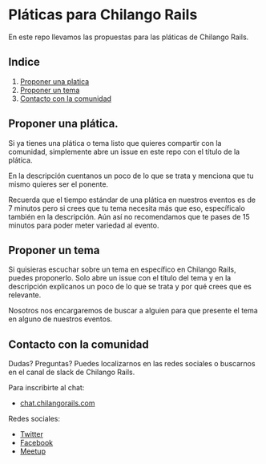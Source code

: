 # Pláticas para Chilango Rails

En este repo llevamos las propuestas para las pláticas de Chilango Rails.

## Indice  
1. [Proponer una platica](#proponer-una-plática)
2. [Proponer un tema](#proponer-un-tema)
3. [Contacto con la comunidad](#proponer-una-platica)

## Proponer una plática.

Si ya tienes una plática o tema listo que quieres compartir con la comunidad,
simplemente abre un issue en este repo con el título de la plática.

En la descripción cuentanos un poco de lo que se trata y menciona que tu mismo
quieres ser el ponente.

Recuerda que el tiempo estándar de una plática en nuestros eventos es de 7 minutos
pero si crees que tu tema necesita más que eso, específicalo también en la descripción. 
Aún así no recomendamos que te pases de 15 minutos para poder meter variedad al evento.

## Proponer un tema

Si quisieras escuchar sobre un tema en específico en Chilango Rails, puedes proponerlo.
Solo abre un issue con el título del tema y en la descripción explicanos un poco
de lo que se trata y por qué crees que es relevante.

Nosotros nos encargaremos de buscar a alguien para que presente el tema en
alguno de nuestros eventos.

## Contacto con la comunidad

Dudas? Preguntas? Puedes localizarnos en las redes sociales o buscarnos en el
canal de slack de Chilango Rails.

Para inscribirte al chat:

* [chat.chilangorails.com](http://chat.chilangorails.com)

Redes sociales:

* [Twitter](http://www.twitter.com/chilangorails)
* [Facebook](http://www.facebook.com/chilangorails)
* [Meetup](http://www.meetup.com/Chilango-Rails/)



